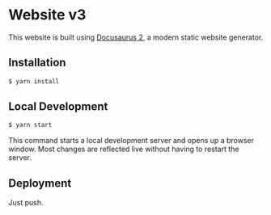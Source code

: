# Website v3

This website is built using [Docusaurus 2](https://docusaurus.io/), a modern static website generator.

## Installation

```bash
$ yarn install
```

## Local Development

```bash
$ yarn start
```

This command starts a local development server and opens up a browser window. Most changes are reflected live without having to restart the server.

## Deployment

Just push.
